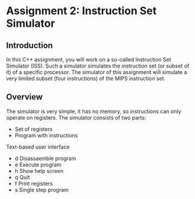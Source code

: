 # Assignment 2: Instruction Set Simulator

## Introduction

In this C++ assignment, you will work on a so-called Instruction Set Simulator (ISS). Such a simulator simulates the instruction set (or subset of it) of a specific processor. The simulator of this assignment will simulate a very limited subset (four instructions) of the MIPS instruction set.

## Overview

The simulator is very simple, it has no memory, so instructions can only operate on registers. The simulator consists of two parts:
* Set of registers
* Program with instructions

Text-based user interface
* d Disassaemble program
* e Execute program
* h Show help screen
* q Quit
* f Print registers
* s Single step program

